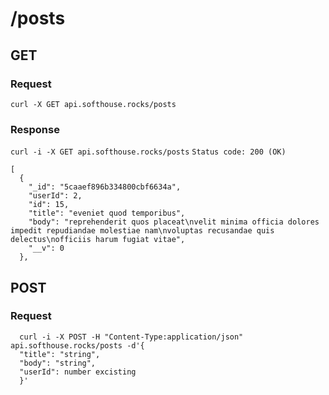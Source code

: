 # /posts

## GET
### Request
`curl -X GET api.softhouse.rocks/posts`

### Response
`curl -i -X GET api.softhouse.rocks/posts`
`Status code: 200 (OK)`

```
[
  {
    "_id": "5caaef896b334800cbf6634a",
    "userId": 2,
    "id": 15,
    "title": "eveniet quod temporibus",
    "body": "reprehenderit quos placeat\nvelit minima officia dolores impedit repudiandae molestiae nam\nvoluptas recusandae quis delectus\nofficiis harum fugiat vitae",
    "__v": 0
  },
  ```
  
## POST
### Request
```
  curl -i -X POST -H "Content-Type:application/json" api.softhouse.rocks/posts -d'{
  "title": "string",
  "body": "string",
  "userId": number excisting
  }'
```
  
